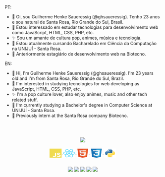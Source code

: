 PT:
- 👋 Oi, sou Guilherme Henke Saueressig (@ghsaueressig). Tenho 23 anos e sou natural de Santa Rosa, Rio Grande do Sul, Brasil.
- 👀 Estou interessado em estudar tecnologias para desenvolvimento web como JavaScript, HTML, CSS, PHP, etc.
- ✨ Sou um amante de cultura pop, animes, música e tecnologia.
- 🌱 Estou atualmente cursando Bacharelado em Ciência da Computação na UNIJUÍ - Santa Rosa.
- 🌱 Anteriormente estagiário de desenvolvimento web na Biotecno.

EN:
- 👋 Hi, I'm Guilherme Henke Saueressig (@ghsaueressig). I'm 23 years old and I'm from Santa Rosa, Rio Grande do Sul, Brazil.
- 👀 I'm interested in studying tecnologies for web developing as JavaScript, HTML, CSS, PHP, etc.
- ✨ I'm a pop culture lover, also enjoy animes, music and other tech related stuff.
- 🌱 I'm currently studying a Bachelor's degree in Computer Science at UNIJUÍ - Santa Rosa.
- 🌱 Previously intern at the Santa Rosa company Biotecno.

<!---
ghsaueressig/ghsaueressig is a ✨ special ✨ repository because its `README.md` (this file) appears on your GitHub profile.
You can click the Preview link to take a look at your changes.
--->
<br></br>

<div align="center">
  <a href="https://github.com/ghsaueressig">
  <img height="270em" src="https://github-readme-stats.vercel.app/api/top-langs/?username=ghsaueressig&theme=outrun"/>
</div>

<div style="display: inline_block" align="center"><br>
  <img align="center" alt="Guilherme-Js" height="30" width="40" src="https://raw.githubusercontent.com/devicons/devicon/master/icons/javascript/javascript-plain.svg">
  <img align="center" alt="Guilherme-React" height="30" width="40" src="https://raw.githubusercontent.com/devicons/devicon/master/icons/react/react-original.svg">
  <img align="center" alt="Guilherme-HTML" height="30" width="40" src="https://raw.githubusercontent.com/devicons/devicon/master/icons/html5/html5-original.svg">
  <img align="center" alt="Guilherme-CSS" height="30" width="40" src="https://raw.githubusercontent.com/devicons/devicon/master/icons/css3/css3-original.svg">
  <img align="center" alt="Guilherme-Python" height="30" width="40" src="https://raw.githubusercontent.com/devicons/devicon/master/icons/python/python-original.svg">
   
</div>

##
  
 <div align="center"> 
    <a href="https://www.instagram.com/ghsaueressig/" target="_blank"><img src="https://img.shields.io/badge/-Instagram-%23E4405F?style=for-the-badge&logo=instagram&logoColor=white" target="_blank"></a>
    <a href="https://www.twitter.com/ghsaueressig" target="_blank"><img src ="https://img.shields.io/badge/Twitter-blue?style=for-the-badge" target="_blank"></a>
    <a href = "mailto:guiherme.sauer@gmail.com"><img src="https://img.shields.io/badge/-Gmail-%23333?style=for-the-badge&logo=gmail&logoColor=white" target="_blank"></a>
    <a href="https://www.linkedin.com/in/guilherme-saueressig-256a9b192/" target="_blank"><img src="https://img.shields.io/badge/-LinkedIn-%230077B5?style=for-the-badge&logo=linkedin&logoColor=white" target="_blank"></a> 
    <a href="https://steamcommunity.com/id/guihooded/" target="_blank"><img src="https://img.shields.io/badge/Steam-000000?style=for-the-badge&logo=steam&logoColor=white" target="_blank"></a>
  </div>
